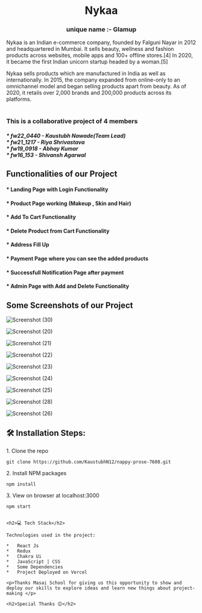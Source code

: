 <h1 align="center" id="title">Nykaa</h1>
<h3 align="center" id="title">unique name :- Glamup</h3>
<p id="description">Nykaa is an Indian e-commerce company, founded by Falguni Nayar in 2012 and headquartered in Mumbai. It sells beauty, wellness and fashion products across websites, mobile apps and 100+ offline stores.[4] In 2020, it became the first Indian unicorn startup headed by a woman.[5]

Nykaa sells products which are manufactured in India as well as internationally. In 2015, the company expanded from online-only to an omnichannel model and began selling products apart from beauty. As of 2020, it retails over 2,000 brands and 200,000 products across its platforms.<br><br>

<h3>This is a collaborative project of 4 members</h3>
<h5>* fw22_0440 - Kaustubh Nawade(Team Lead)<br>* fw21_1217 - Riya Shrivastava<br>* fw19_0918 - Abhay Kumar<br>* fw16_153 - Shivansh Agarwal</h5>


<h2>Functionalities of our Project</h2>
<h4>* Landing Page with Login Functionality</h4>
<h4>* Product Page working (Makeup , Skin and Hair)</h4>
<h4>* Add To Cart Functionality</h4>
<h4>* Delete Product from Cart Functionality</h4>
<h4>* Address Fill Up</h4>
<h4>* Payment Page where you can see the added products</h4> 
<h4>* Successfull Notification Page after payment</h4>
<h4>* Admin Page with Add and Delete Functionality</h4>

<h2>Some Screenshots of our Project</h2>

![Screenshot (30)](https://user-images.githubusercontent.com/105913940/221479840-a9c33574-d720-40f0-8de4-7494c703bbb7.png)

![Screenshot (20)](https://user-images.githubusercontent.com/105913940/221480061-abb013d8-cbff-45cb-89fe-055b1a87e0f4.png)

![Screenshot (21)](https://user-images.githubusercontent.com/105913940/221480290-aed2271a-a2aa-44f4-9ae2-7b63e053a3a7.png)

![Screenshot (22)](https://user-images.githubusercontent.com/105913940/221482373-f54db4fa-bda9-4743-b3dd-5605fe00ff9d.png)

![Screenshot (23)](https://user-images.githubusercontent.com/105913940/221482819-fe7426a3-90e5-4c11-afa0-4744cc2faea7.png)

![Screenshot (24)](https://user-images.githubusercontent.com/105913940/221483112-ca90fcd6-fd93-442a-8852-b4bb700453ee.png)

![Screenshot (25)](https://user-images.githubusercontent.com/105913940/221483261-ee51b03c-c3ce-4ed3-9922-d06cf10e1042.png)

![Screenshot (28)](https://user-images.githubusercontent.com/105913940/221483446-5f2caab8-7993-4f29-b4c6-5d48e08e9125.png)

![Screenshot (26)](https://user-images.githubusercontent.com/105913940/221483583-e93c680a-8ee3-4958-8df4-a0954c1b3c13.png)

<h2>🛠️ Installation Steps:</h2>

<p>1. Clone the repo</p>

```
git clone https://github.com/KaustubhN12/nappy-prose-7608.git
```

<p>2. Install NPM packages</p>

```
npm install
```

<p>3. View on browser at localhost:3000</p>

```
npm start

  
<h2>💻 Tech Stack</h2>

Technologies used in the project:

*   React Js
*   Redux
*   Chakra Ui
*   JavaScript | CSS
*   Some Dependencies
*   Project Deployed on Vercel

<p>Thanks Masai School for giving us this opportunity to show and deploy our skills to explore ideas and learn new things about project-making </p>

<h2>Special Thanks 😊</h2>
